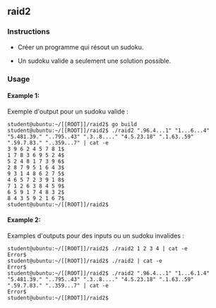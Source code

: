 ## raid2

### Instructions

-   Créer un programme qui résout un sudoku.

-   Un sudoku valide a seulement une solution possible.

### Usage

#### Example 1:

Exemple d'output pour un sudoku valide :

```console
student@ubuntu:~/[[ROOT]]/raid2$ go build
student@ubuntu:~/[[ROOT]]/raid2$ ./raid2 ".96.4...1" "1...6...4" "5.481.39." "..795..43" ".3..8...." "4.5.23.18" ".1.63..59" ".59.7.83." "..359...7" | cat -e
3 9 6 2 4 5 7 8 1$
1 7 8 3 6 9 5 2 4$
5 2 4 8 1 7 3 9 6$
2 8 7 9 5 1 6 4 3$
9 3 1 4 8 6 2 7 5$
4 6 5 7 2 3 9 1 8$
7 1 2 6 3 8 4 5 9$
6 5 9 1 7 4 8 3 2$
8 4 3 5 9 2 1 6 7$
student@ubuntu:~/[[ROOT]]/raid2$
```

#### Example 2:

Examples d'outputs pour des inputs ou un sudoku invalides :

```console
student@ubuntu:~/[[ROOT]]/raid2$ ./raid2 1 2 3 4 | cat -e
Error$
student@ubuntu:~/[[ROOT]]/raid2$ ./raid2 | cat -e
Error$
student@ubuntu:~/[[ROOT]]/raid2$ ./raid2 ".96.4...1" "1...6.1.4" "5.481.39." "..795..43" ".3..8...." "4.5.23.18" ".1.63..59" ".59.7.83." "..359...7" | cat -e
Error$
student@ubuntu:~/[[ROOT]]/raid2$
```
